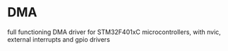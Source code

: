 # DMA
full functioning DMA driver for STM32F401xC microcontrollers, with nvic, external interrupts and gpio drivers
